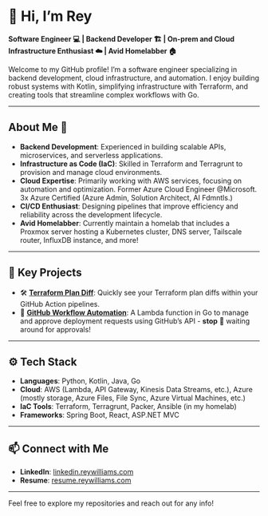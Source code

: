 # 👋 Hi, I’m Rey  

**Software Engineer 💻 | Backend Developer 🏗️ | On-prem and Cloud Infrastructure Enthusiast ☁️ | Avid Homelabber 🏠**  

Welcome to my GitHub profile! I’m a software engineer specializing in backend development, cloud infrastructure, and automation. I enjoy building robust systems with Kotlin, simplifying infrastructure with Terraform, and creating tools that streamline complex workflows with Go.

---

## About Me 🧔  
- **Backend Development**: Experienced in building scalable APIs, microservices, and serverless applications.  
- **Infrastructure as Code (IaC)**: Skilled in Terraform and Terragrunt to provision and manage cloud environments.  
- **Cloud Expertise**: Primarily working with AWS services, focusing on automation and optimization. Former Azure Cloud Engineer @Microsoft. 3x Azure Certified (Azure Admin, Solution Architect, AI Fdmntls.)
- **CI/CD Enthusiast**: Designing pipelines that improve efficiency and reliability across the development lifecycle.
- **Avid Homelabber**: Currently maintain a homelab that includes a Proxmox server hosting a Kubernetes cluster, DNS server, Tailscale router, InfluxDB instance, and more!

---

## 🌟 Key Projects  
- 🛠 **[Terraform Plan Diff](https://github.com/ReyWilliams/tf-plan-diff)**: Quickly see your Terraform plan diffs within your GitHub Action pipelines. 
- 🚀 **[GitHub Workflow Automation](https://github.com/reywilliams/deployment-webhook-go-lambda)**: A Lambda function in Go to manage and approve deployment requests using GitHub’s API - **stop** 🛑 waiting around for approvals!
---

## ⚙️ Tech Stack  
- **Languages**: Python, Kotlin, Java, Go  
- **Cloud**: AWS (Lambda, API Gateway, Kinesis Data Streams, etc.), Azure (mostly storage, Azure Files, File Sync, Azure Virtual Machines, etc.)
- **IaC Tools**: Terraform, Terragrunt, Packer, Ansible (in my homelab)
- **Frameworks**: Spring Boot, React, ASP.NET MVC 

---

## 📫 Connect with Me  
- **LinkedIn**: [linkedin.reywilliams.com](https://linkedin.reywilliams.com)  
- **Resume**: [resume.reywilliams.com](https://resume.reywilliams.com)  

---

Feel free to explore my repositories and reach out for any info!
